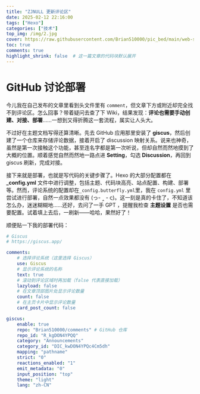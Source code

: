 ```yaml
---
title: "ZJNULL 更新评论区"
date: 2025-02-12 22:16:00
tags: ["Hexo"]
categories: ["技术"]
top_img: /img/2.jpg
cover: https://raw.githubusercontent.com/Brian510000/pic_bed/main/web-site/5.jpg
toc: true
comments: true
highlight_shrink: false  # 这一篇文章的代码块默认展开
---
```



#  GitHub 讨论部署

今儿我在自己发布的文章里看到头文件里有 `comment`，但文章下方或附近却完全找不到评论区。怎么回事？带着疑问去查了下 Wiki，结果发现：**评论也需要手动创建、对接、部署**……一想到又得折腾这一套流程，属实让人头大。

不过好在主题文档写得还算清晰。先去 GitHub 应用那里安装了 **giscus**，然后创建了一个仓库来存储评论数据，接着开启了 discussion 映射关系。说来也神奇，虽然是第一次接触这个功能，甚至连名字都是第一次听说，但却自然而然地摸到了大概的位置。顺着感觉自然而然地一路点进 **Setting**，勾选 **Discussion**，再回到 giscus 刷新，完成对接。

接下来就是部署，也就是写代码的关键步骤了。Hexo 的大部分配置都在 **_config.yml** 文件中进行调整，包括主题、代码块高亮、站点配置、构建、部署等。然而，评论系统的配置却在`_config.butterfly.yml`里，我在 `config.yml` 里尝试进行部署，自然一点效果都没有 (っ- ‸ - ς)。这一刻是真的卡住了，不知道该怎么办，迷迷糊糊地……还好，去问了一手 GPT ，提醒我检查 **主题设置** 是否也需要配置。试着填上去后，一刷新——哈哈，果然好了！

顺便贴一下我的部署代码：
```  yml
# Giscus
# https://giscus.app/

comments:
	# 选择评论系统（这里选择 Giscus）
	use: Giscus
	# 显示评论系统的名称
	text: true
	# 滚动到评论区域时再加载（false 代表直接加载）
	lazyload: false
	# 在文章顶部图片处显示评论数量
	count: false
	# 在主页卡片中显示评论数量
	card_post_count: false

giscus:
	enable: true
	repo: "Brian510000/comments" # GitHub 仓库
	repo_id: "R_kgDON4YPQQ"
	category: "Announcements"
	category_id: "DIC_kwDON4YPQc4Cm5dh"
	mapping: "pathname"
	strict: "0"
	reactions_enabled: "1"
	emit_metadata: "0"
	input_position: "top"
	theme: "light"
	lang: "zh-CN"
```
